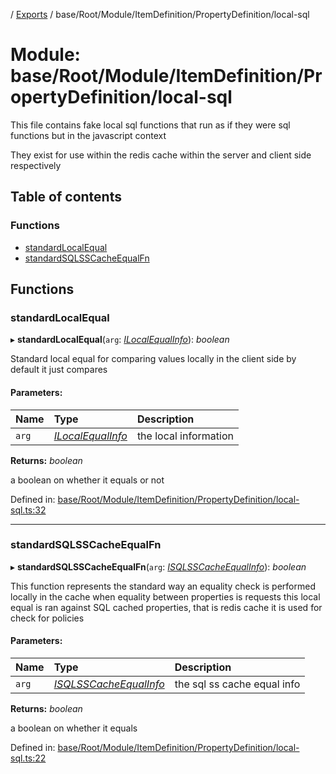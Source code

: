 [](../README.md) / [Exports](../modules.md) / base/Root/Module/ItemDefinition/PropertyDefinition/local-sql

# Module: base/Root/Module/ItemDefinition/PropertyDefinition/local-sql

This file contains fake local sql functions that run as if they were sql
functions but in the javascript context

They exist for use within the redis cache
within the server and client side respectively

## Table of contents

### Functions

- [standardLocalEqual](base_root_module_itemdefinition_propertydefinition_local_sql.md#standardlocalequal)
- [standardSQLSSCacheEqualFn](base_root_module_itemdefinition_propertydefinition_local_sql.md#standardsqlsscacheequalfn)

## Functions

### standardLocalEqual

▸ **standardLocalEqual**(`arg`: [*ILocalEqualInfo*](../interfaces/base_root_module_itemdefinition_propertydefinition_types.ilocalequalinfo.md)): *boolean*

Standard local equal for comparing values locally in the client side
by default it just compares

#### Parameters:

Name | Type | Description |
:------ | :------ | :------ |
`arg` | [*ILocalEqualInfo*](../interfaces/base_root_module_itemdefinition_propertydefinition_types.ilocalequalinfo.md) | the local information   |

**Returns:** *boolean*

a boolean on whether it equals or not

Defined in: [base/Root/Module/ItemDefinition/PropertyDefinition/local-sql.ts:32](https://github.com/onzag/itemize/blob/0569bdf2/base/Root/Module/ItemDefinition/PropertyDefinition/local-sql.ts#L32)

___

### standardSQLSSCacheEqualFn

▸ **standardSQLSSCacheEqualFn**(`arg`: [*ISQLSSCacheEqualInfo*](../interfaces/base_root_module_itemdefinition_propertydefinition_types.isqlsscacheequalinfo.md)): *boolean*

This function represents the standard way an equality check
is performed locally in the cache when equality between properties is requests
this local equal is ran against SQL cached properties, that is redis cache
it is used for check for policies

#### Parameters:

Name | Type | Description |
:------ | :------ | :------ |
`arg` | [*ISQLSSCacheEqualInfo*](../interfaces/base_root_module_itemdefinition_propertydefinition_types.isqlsscacheequalinfo.md) | the sql ss cache equal info   |

**Returns:** *boolean*

a boolean on whether it equals

Defined in: [base/Root/Module/ItemDefinition/PropertyDefinition/local-sql.ts:22](https://github.com/onzag/itemize/blob/0569bdf2/base/Root/Module/ItemDefinition/PropertyDefinition/local-sql.ts#L22)
